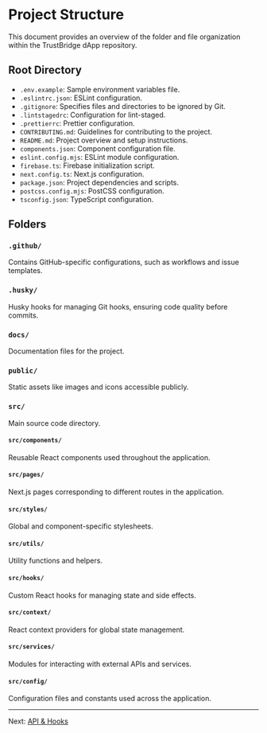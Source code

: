 # Project Structure

This document provides an overview of the folder and file organization within the TrustBridge dApp repository.

## Root Directory

- `.env.example`: Sample environment variables file.
- `.eslintrc.json`: ESLint configuration.
- `.gitignore`: Specifies files and directories to be ignored by Git.
- `.lintstagedrc`: Configuration for lint-staged.
- `.prettierrc`: Prettier configuration.
- `CONTRIBUTING.md`: Guidelines for contributing to the project.
- `README.md`: Project overview and setup instructions.
- `components.json`: Component configuration file.
- `eslint.config.mjs`: ESLint module configuration.
- `firebase.ts`: Firebase initialization script.
- `next.config.ts`: Next.js configuration.
- `package.json`: Project dependencies and scripts.
- `postcss.config.mjs`: PostCSS configuration.
- `tsconfig.json`: TypeScript configuration.

## Folders

### `.github/`

Contains GitHub-specific configurations, such as workflows and issue templates.

### `.husky/`

Husky hooks for managing Git hooks, ensuring code quality before commits.

### `docs/`

Documentation files for the project.

### `public/`

Static assets like images and icons accessible publicly.

### `src/`

Main source code directory.

#### `src/components/`

Reusable React components used throughout the application.

#### `src/pages/`

Next.js pages corresponding to different routes in the application.

#### `src/styles/`

Global and component-specific stylesheets.

#### `src/utils/`

Utility functions and helpers.

#### `src/hooks/`

Custom React hooks for managing state and side effects.

#### `src/context/`

React context providers for global state management.

#### `src/services/`

Modules for interacting with external APIs and services.

#### `src/config/`

Configuration files and constants used across the application.

---

Next: [API & Hooks](api.md)
